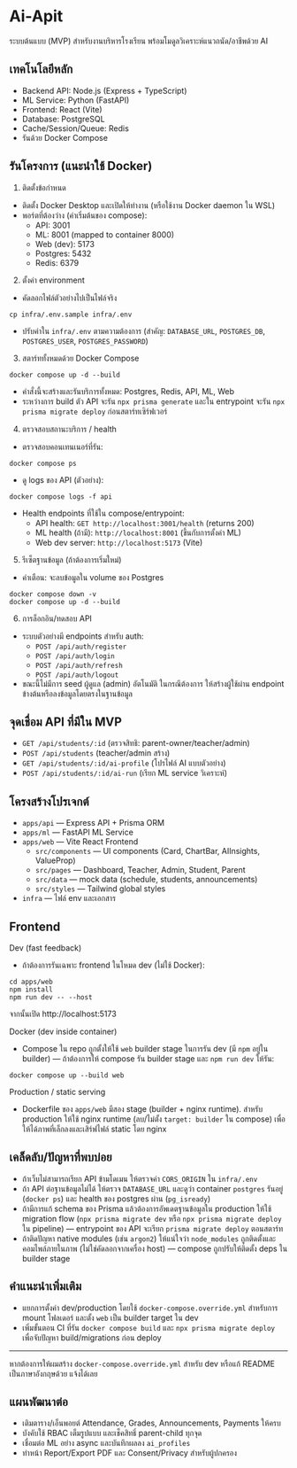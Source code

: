 # Ai-Apit

ระบบต้นแบบ (MVP) สำหรับงานบริหารโรงเรียน พร้อมโมดูลวิเคราะห์แนวถนัด/อาชีพด้วย AI

## เทคโนโลยีหลัก
- Backend API: Node.js (Express + TypeScript)
- ML Service: Python (FastAPI)
- Frontend: React (Vite)
- Database: PostgreSQL
- Cache/Session/Queue: Redis
- รันด้วย Docker Compose

## รันโครงการ (แนะนำใช้ Docker)

1) ติดตั้งข้อกำหนด
- ติดตั้ง Docker Desktop และเปิดให้ทำงาน (หรือใช้งาน Docker daemon ใน WSL)
- พอร์ตที่ต้องว่าง (ค่าเริ่มต้นของ compose):
  - API: 3001
  - ML: 8001 (mapped to container 8000)
  - Web (dev): 5173
  - Postgres: 5432
  - Redis: 6379

2) ตั้งค่า environment
- คัดลอกไฟล์ตัวอย่างไปเป็นไฟล์จริง
```
cp infra/.env.sample infra/.env
```
- ปรับค่าใน `infra/.env` ตามความต้องการ (สำคัญ: `DATABASE_URL`, `POSTGRES_DB`, `POSTGRES_USER`, `POSTGRES_PASSWORD`)

3) สตาร์ททั้งหมดด้วย Docker Compose
```
docker compose up -d --build
```
- คำสั่งนี้จะสร้างและรันบริการทั้งหมด: Postgres, Redis, API, ML, Web
- ระหว่างการ build ตัว API จะรัน `npx prisma generate` และใน entrypoint จะรัน `npx prisma migrate deploy` ก่อนสตาร์ทเซิร์ฟเวอร์

4) ตรวจสอบสถานะบริการ / health
- ตรวจสอบคอนเทนเนอร์ที่รัน:
```
docker compose ps
```
- ดู logs ของ API (ตัวอย่าง):
```
docker compose logs -f api
```
- Health endpoints ที่ใช้ใน compose/entrypoint:
  - API health: `GET http://localhost:3001/health` (returns 200)
  - ML health (ถ้ามี): `http://localhost:8001` (ขึ้นกับการตั้งค่า ML)
  - Web dev server: `http://localhost:5173` (Vite)

5) รีเซ็ตฐานข้อมูล (ถ้าต้องการเริ่มใหม่)
- คำเตือน: จะลบข้อมูลใน volume ของ Postgres
```
docker compose down -v
docker compose up -d --build
```

6) การล็อกอิน/ทดสอบ API
- ระบบตัวอย่างมี endpoints สำหรับ auth:
  - `POST /api/auth/register`
  - `POST /api/auth/login`
  - `POST /api/auth/refresh`
  - `POST /api/auth/logout`
- ขณะนี้ไม่มีการ seed ผู้ดูแล (admin) อัตโนมัติ ในกรณีต้องการ ให้สร้างผู้ใช้ผ่าน endpoint ข้างต้นหรือลงข้อมูลโดยตรงในฐานข้อมูล

## จุดเชื่อม API ที่มีใน MVP
- `GET /api/students/:id` (ตรวจสิทธิ: parent-owner/teacher/admin)
- `POST /api/students` (teacher/admin สร้าง)
- `GET /api/students/:id/ai-profile` (โปรไฟล์ AI แบบตัวอย่าง)
- `POST /api/students/:id/ai-run` (เรียก ML service วิเคราะห์)

## โครงสร้างโปรเจกต์
- `apps/api` — Express API + Prisma ORM
- `apps/ml` — FastAPI ML Service
- `apps/web` — Vite React Frontend
  - `src/components` — UI components (Card, ChartBar, AIInsights, ValueProp)
  - `src/pages` — Dashboard, Teacher, Admin, Student, Parent
  - `src/data` — mock data (schedule, students, announcements)
  - `src/styles` — Tailwind global styles
- `infra` — ไฟล์ env และเอกสาร

## Frontend

Dev (fast feedback)
- ถ้าต้องการรันเฉพาะ frontend ในโหมด dev (ไม่ใช้ Docker):
```
cd apps/web
npm install
npm run dev -- --host
```
จากนั้นเปิด http://localhost:5173

Docker (dev inside container)
- Compose ใน repo ถูกตั้งให้ใช้ `web` builder stage ในการรัน dev (มี `npm` อยู่ใน builder) — ถ้าต้องการให้ compose รัน builder stage และ `npm run dev` ให้รัน:
```
docker compose up --build web
```

Production / static serving
- Dockerfile ของ `apps/web` มีสอง stage (builder + nginx runtime). สำหรับ production ให้ใช้ nginx runtime (ลบ/ไม่ตั้ง `target: builder` ใน compose) เพื่อให้ได้ภาพที่เล็กลงและเสิร์ฟไฟล์ static โดย nginx


## เคล็ดลับ/ปัญหาที่พบบ่อย
- ถ้าเว็บไม่สามารถเรียก API ข้ามโดเมน ให้ตรวจค่า `CORS_ORIGIN` ใน `infra/.env`
- ถ้า API ต่อฐานข้อมูลไม่ได้ ให้ตรวจ `DATABASE_URL` และดูว่า container `postgres` รันอยู่ (`docker ps`) และ health ของ postgres ผ่าน (`pg_isready`)
- ถ้ามีการแก้ schema ของ Prisma แล้วต้องการอัพเดตฐานข้อมูลใน production ให้ใช้ migration flow (`npx prisma migrate dev` หรือ `npx prisma migrate deploy` ใน pipeline) — entrypoint ของ API จะเรียก `prisma migrate deploy` ตอนสตาร์ท
- ถ้าติดปัญหา native modules (เช่น `argon2`) ให้แน่ใจว่า `node_modules` ถูกติดตั้งและคอมไพล์ภายในภาพ (ไม่ใช่คัดลอกจากเครื่อง host) — compose ถูกปรับให้ติดตั้ง deps ใน builder stage

## คำแนะนำเพิ่มเติม
- แยกการตั้งค่า dev/production โดยใช้ `docker-compose.override.yml` สำหรับการ mount โฟลเดอร์ และตั้ง `web` เป็น builder target ใน dev
- เพิ่มขั้นตอน CI ที่รัน `docker compose build` และ `npx prisma migrate deploy` เพื่อจับปัญหา build/migrations ก่อน deploy

---

หากต้องการให้ผมสร้าง `docker-compose.override.yml` สำหรับ dev หรือแก้ README เป็นภาษาอังกฤษด้วย แจ้งได้เลย

## แผนพัฒนาต่อ
- เติมตาราง/เอ็นพอยต์ Attendance, Grades, Announcements, Payments ให้ครบ
- บังคับใช้ RBAC เต็มรูปแบบ และเช็คสิทธิ์ parent-child ทุกจุด
- เชื่อมต่อ ML อย่าง async และบันทึกผลลง `ai_profiles`
- ทำหน้า Report/Export PDF และ Consent/Privacy สำหรับผู้ปกครอง
